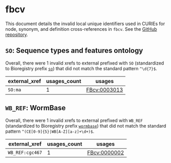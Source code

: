 # fbcv

This document details the invalid local unique identifiers used in CURIEs
for node, synonym, and definition cross-references in `fbcv`. See the [GitHub repository](https://github.com/FlyBase/flybase-controlled-vocabulary).


## `SO`: Sequence types and features ontology

Overall, there were 1 invalid
xrefs to external prefixed with `SO` (standardized to Bioregistry
prefix [`so`](https://bioregistry.io/so)) that
did not match the standard pattern `^\d{7}$`.

| external_xref   |   usages_count | usages                                                      |
|-----------------|----------------|-------------------------------------------------------------|
| `SO:ma`         |              1 | [FBcv:0003013](http://purl.obolibrary.org/obo/FBcv_0003013) |

## `WB_REF`: WormBase

Overall, there were 1 invalid
xrefs to external prefixed with `WB_REF` (standardized to Bioregistry
prefix [`wormbase`](https://bioregistry.io/wormbase)) that
did not match the standard pattern `^(CE[0-9]{5}|WB[A-Z][a-z]+\d+)$`.

| external_xref   |   usages_count | usages                                                      |
|-----------------|----------------|-------------------------------------------------------------|
| `WB_REF:cgc467` |              1 | [FBcv:0000002](http://purl.obolibrary.org/obo/FBcv_0000002) |

